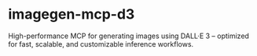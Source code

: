# imagegen-mcp-d3
High-performance MCP for generating images using DALL·E 3 – optimized for fast, scalable, and customizable inference workflows.
